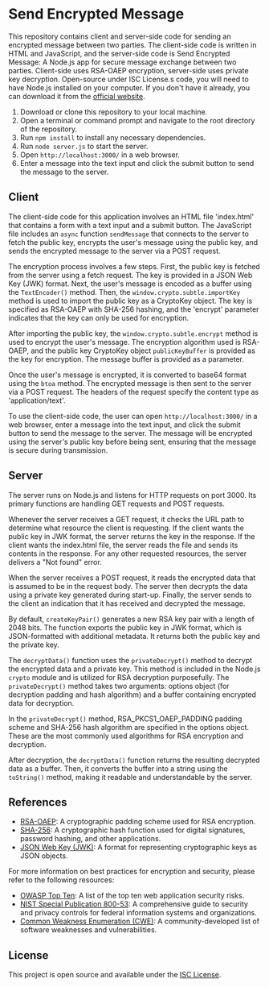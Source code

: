 # Send Encrypted Message

This repository contains client and server-side code for sending an encrypted message between two parties. The client-side code is written in HTML and JavaScript, and the server-side code is Send Encrypted Message: A Node.js app for secure message exchange between two parties. Client-side uses RSA-OAEP encryption, server-side uses private key decryption. Open-source under ISC License.s code, you will need to have Node.js installed on your computer. If you don't have it already, you can download it from the [official website](https://nodejs.org/en/).

1. Download or clone this repository to your local machine.
2. Open a terminal or command prompt and navigate to the root directory of the repository.
3. Run `npm install` to install any necessary dependencies.
4. Run `node server.js` to start the server.
5. Open `http://localhost:3000/` in a web browser.
6. Enter a message into the text input and click the submit button to send the message to the server.

## Client

The client-side code for this application involves an HTML file 'index.html' that contains a form with a text input and a submit button. The JavaScript file includes an `async` function `sendMessage` that connects to the server to fetch the public key, encrypts the user's message using the public key, and sends the encrypted message to the server via a POST request.

The encryption process involves a few steps. First, the public key is fetched from the server using a fetch request. The key is provided in a JSON Web Key (JWK) format. Next, the user's message is encoded as a buffer using the `TextEncoder()` method. Then, the `window.crypto.subtle.importKey` method is used to import the public key as a CryptoKey object. The key is specified as RSA-OAEP with SHA-256 hashing, and the 'encrypt' parameter indicates that the key can only be used for encryption.

After importing the public key, the `window.crypto.subtle.encrypt` method is used to encrypt the user's message. The encryption algorithm used is RSA-OAEP, and the public key CryptoKey object `publicKeyBuffer` is provided as the key for encryption. The message buffer is provided as a parameter.

Once the user's message is encrypted, it is converted to base64 format using the `btoa` method. The encrypted message is then sent to the server via a POST request. The headers of the request specify the content type as 'application/text'.

To use the client-side code, the user can open `http://localhost:3000/` in a web browser, enter a message into the text input, and click the submit button to send the message to the server. The message will be encrypted using the server's public key before being sent, ensuring that the message is secure during transmission.

## Server

The server runs on Node.js and listens for HTTP requests on port 3000. Its primary functions are handling GET requests and POST requests.

Whenever the server receives a GET request, it checks the URL path to determine what resource the client is requesting. If the client wants the public key in JWK format, the server returns the key in the response. If the client wants the index.html file, the server reads the file and sends its contents in the response. For any other requested resources, the server delivers a "Not found" error.

When the server receives a POST request, it reads the encrypted data that is assumed to be in the request body. The server then decrypts the data using a private key generated during start-up. Finally, the server sends to the client an indication that it has received and decrypted the message.

By default, `createKeyPair()` generates a new RSA key pair with a length of 2048 bits. The function exports the public key in JWK format, which is JSON-formatted with additional metadata. It returns both the public key and the private key.

The `decryptData()` function uses the `privateDecrypt()` method to decrypt the encrypted data and a private key. This method is included in the Node.js `crypto` module and is utilized for RSA decryption purposefully. The `privateDecrypt()` method takes two arguments: options object (for decryption padding and hash algorithm) and a buffer containing encrypted data for decryption.

In the `privateDecrypt()` method, RSA_PKCS1_OAEP_PADDING padding scheme and SHA-256 hash algorithm are specified in the options object. These are the most commonly used algorithms for RSA encryption and decryption.

After decryption, the `decryptData()` function returns the resulting decrypted data as a buffer. Then, it converts the buffer into a string using the `toString()` method, making it readable and understandable by the server.

## References

- [RSA-OAEP](https://en.wikipedia.org/wiki/RSA-OAEP): A cryptographic padding scheme used for RSA encryption.
- [SHA-256](https://en.wikipedia.org/wiki/SHA-2): A cryptographic hash function used for digital signatures, password hashing, and other applications.
- [JSON Web Key (JWK)](https://tools.ietf.org/html/rfc7517): A format for representing cryptographic keys as JSON objects.

For more information on best practices for encryption and security, please refer to the following resources:

- [OWASP Top Ten](https://owasp.org/Top10/): A list of the top ten web application security risks.
- [NIST Special Publication 800-53](https://www.nist.gov/publications/nist-special-publication-800-53-revision-5): A comprehensive guide to security and privacy controls for federal information systems and organizations.
- [Common Weakness Enumeration (CWE)](https://cwe.mitre.org/): A community-developed list of software weaknesses and vulnerabilities.

## License

This project is open source and available under the [ISC License](https://opensource.org/licenses/ISC).
